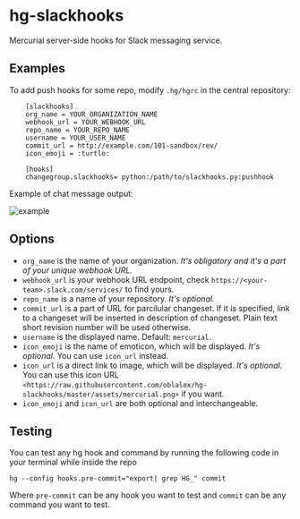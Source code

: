# hg-slackhooks

Mercurial server-side hooks for Slack messaging service.

## Examples

To add push hooks for some repo, modify ``.hg/hgrc`` in the central repository:

```
    [slackhooks]
    org_name = YOUR_ORGANIZATION_NAME
    webhook_url = YOUR_WEBHOOK_URL
    repo_name = YOUR_REPO_NAME
    username = YOUR_USER_NAME
    commit_url = http://example.com/101-sandbox/rev/
    icon_emoji = :turtle:

    [hooks]
    changegroup.slackhooks= python:/path/to/slackhooks.py:pushhook
```

Example of chat message output:

![example](http://i.imgur.com/Ivcctgq.png)

## Options

* `org_name` is the name of your organization. *It's obligatory and it's a part of your unique webhook URL.*
* `webhook_url` is your webhook URL endpoint, check `https://<your-team>.slack.com/services/` to find yours.
* `repo_name` is a name of your repository. *It's optional.*
* `commit_url` is a part of URL for parcilular changeset. If it is specified, link to a changeset will be inserted in description of changeset. Plain text short revision number will be used otherwise.
* `username` is the displayed name. Default: `mercurial`.
* `icon_emoji` is the name of emoticon, which will be displayed. *It's optional.* You can use ``icon_url`` instead.
* `icon_url` is a direct link to image, which will be displayed. *It's optional.* You can use
   this icon URL `<https://raw.githubusercontent.com/oblalex/hg-slackhooks/master/assets/mercurial.png>` if you want.
* `icon_emoji` and `icon_url` are both optional and interchangeable.

## Testing

You can test any hg hook and command by running the following code in your terminal while inside the repo

`hg --config hooks.pre-commit="export| grep HG_" commit`

Where `pre-commit` can be any hook you want to test and `commit` can be any command you want to test.
